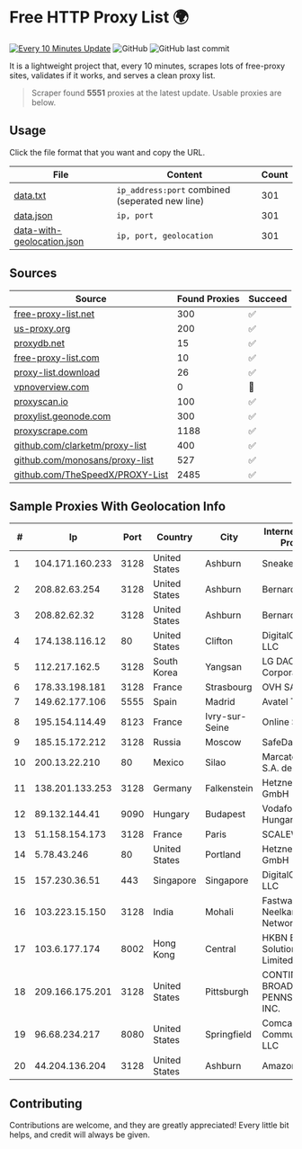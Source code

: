 
# Free HTTP Proxy List 🌍

[![Every 10 Minutes Update](https://github.com/mertguvencli/http-proxy-list/actions/workflows/main.yml/badge.svg?branch=main)](https://github.com/mertguvencli/http-proxy-list/actions/workflows/main.yml)
![GitHub](https://img.shields.io/github/license/mertguvencli/http-proxy-list)
![GitHub last commit](https://img.shields.io/github/last-commit/mertguvencli/http-proxy-list)

It is a lightweight project that, every 10 minutes, scrapes lots of free-proxy sites, validates if it works, and serves a clean proxy list.


> Scraper found **5551** proxies at the latest update. Usable proxies are below.

## Usage

Click the file format that you want and copy the URL.


|File|Content|Count|
|----|-------|-----|
|[data.txt](https://raw.githubusercontent.com/mertguvencli/http-proxy-list/main/proxy-list/data.txt)|`ip_address:port` combined (seperated new line)|301|
|[data.json](https://raw.githubusercontent.com/mertguvencli/http-proxy-list/main/proxy-list/data.json)|`ip, port`|301|
|[data-with-geolocation.json](https://raw.githubusercontent.com/mertguvencli/http-proxy-list/main/proxy-list/data-with-geolocation.json)|`ip, port, geolocation`|301|

## Sources

|Source|Found Proxies|Succeed|
|------|-------------|-------|
|[free-proxy-list.net](https://free-proxy-list.net)|300|✅|
|[us-proxy.org](https://www.us-proxy.org)|200|✅|
|[proxydb.net](http://proxydb.net)|15|✅|
|[free-proxy-list.com](https://free-proxy-list.com/?page=&port=&type%5B%5D=http&type%5B%5D=https&up_time=0&search=Search)|10|✅|
|[proxy-list.download](https://www.proxy-list.download/HTTP)|26|✅|
|[vpnoverview.com](https://vpnoverview.com/privacy/anonymous-browsing/free-proxy-servers)|0|🚫|
|[proxyscan.io](https://www.proxyscan.io)|100|✅|
|[proxylist.geonode.com](https://proxylist.geonode.com/api/proxy-list?limit=300&page=1&sort_by=lastChecked&sort_type=desc&protocols=http,https)|300|✅|
|[proxyscrape.com](https://api.proxyscrape.com/v2/?request=displayproxies&protocol=http&timeout=10000&country=all&ssl=all&anonymity=all)|1188|✅|
|[github.com/clarketm/proxy-list](https://raw.githubusercontent.com/clarketm/proxy-list/master/proxy-list-raw.txt)|400|✅|
|[github.com/monosans/proxy-list](https://raw.githubusercontent.com/monosans/proxy-list/main/proxies/http.txt)|527|✅|
|[github.com/TheSpeedX/PROXY-List](https://raw.githubusercontent.com/TheSpeedX/PROXY-List/master/http.txt)|2485|✅|


## Sample Proxies With Geolocation Info

|#|Ip|Port|Country|City|Internet Service Provider|
|-|--|----|-------|----|-------------------------|
|1|104.171.160.233|3128|United States|Ashburn|Sneaker Server|
|2|208.82.63.254|3128|United States|Ashburn|Bernardi Sounds|
|3|208.82.62.32|3128|United States|Ashburn|Bernardi Sounds|
|4|174.138.116.12|80|United States|Clifton|DigitalOcean, LLC|
|5|112.217.162.5|3128|South Korea|Yangsan|LG DACOM Corporation|
|6|178.33.198.181|3128|France|Strasbourg|OVH SAS|
|7|149.62.177.106|5555|Spain|Madrid|Avatel Telecom|
|8|195.154.114.49|8123|France|Ivry-sur-Seine|Online S.A.S.|
|9|185.15.172.212|3128|Russia|Moscow|SafeData LLC|
|10|200.13.22.210|80|Mexico|Silao|Marcatel Com, S.A. de C.V.|
|11|138.201.133.253|3128|Germany|Falkenstein|Hetzner Online GmbH|
|12|89.132.144.41|9090|Hungary|Budapest|Vodafone Hungary Ltd.|
|13|51.158.154.173|3128|France|Paris|SCALEWAY|
|14|5.78.43.246|80|United States|Portland|Hetzner Online GmbH|
|15|157.230.36.51|443|Singapore|Singapore|DigitalOcean, LLC|
|16|103.223.15.150|3128|India|Mohali|Fastway Shree Neelkanth Network Pvt. Ltd|
|17|103.6.177.174|8002|Hong Kong|Central|HKBN Enterprise Solutions HK Limited|
|18|209.166.175.201|3128|United States|Pittsburgh|CONTINENTAL BROADBAND PENNSYLVANIA, INC.|
|19|96.68.234.217|8080|United States|Springfield|Comcast Cable Communications, LLC|
|20|44.204.136.204|3128|United States|Ashburn|Amazon.com|



## Contributing

Contributions are welcome, and they are greatly appreciated! Every
little bit helps, and credit will always be given.

